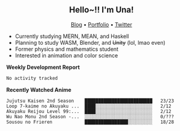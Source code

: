 <h2 align="center">
  Hello~!! I'm Una!
</h2>

<p align="center">
  <a href="https://anarchy.website/">Blog</a> &bull;
  <a href="https://una-ada.github.io/">Portfolio</a> &bull;
  <a href="https://twitter.com/xn__z7x">Twitter</a>
</p>

- Currently studying MERN, MEAN, and Haskell
- Planning to study WASM, Blender, and ~~Unity~~ (lol, lmao even)
- Former physics and mathematics student
- Interested in animation and color science

**Weekly Development Report**

<!--START_SECTION:waka-->

```txt
No activity tracked
```

<!--END_SECTION:waka-->

**Recently Watched Anime**

<!-- RECENT-ANIME:START -->

    Jujutsu Kaisen 2nd Season    █████████████████████████   23/23
    Loop 7-kaime no Akuyaku ...  ████░░░░░░░░░░░░░░░░░░░░░   2/12
    Akuyaku Reijou Level 99:...  ████░░░░░░░░░░░░░░░░░░░░░   2/12
    Wu Nao Monu 2nd Season -...  ░░░░░░░░░░░░░░░░░░░░░░░░░   0/???
    Sousou no Frieren            ████████████████░░░░░░░░░   18/28
<!-- RECENT-ANIME:END -->
